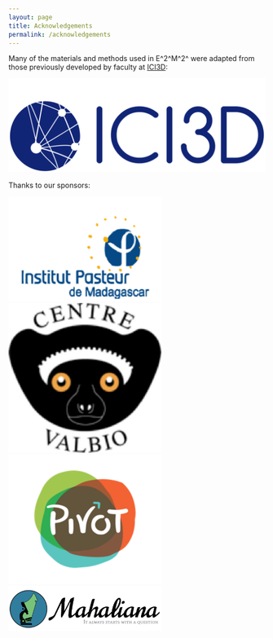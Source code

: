 ```yaml
---
layout: page
title: Acknowledgements
permalink: /acknowledgements
---
```

Many of the materials and methods used in E^2^M^2^ were adapted from those previously developed by faculty at [ICI3D](http://www.ici3d.org/):

<img src="/assets/img/acknowledgements/ici3d-logo.png" alt="ICI3D logo">

Thanks to our sponsors:

<img src="/assets/img/acknowledgements/IPM_logo.png" alt="IPM logo" width="300" />
<img src="/assets/img/acknowledgements/CVB-logo.png" alt="CVB logo" width="300" />
<img src="/assets/img/acknowledgements/PIVOT-logo.png" alt="PIVOT logo" width="300" />
<img src="/assets/img/acknowledgements/Mahaliana_Logo.jpg" alt="Mahaliana logo" width="300" />